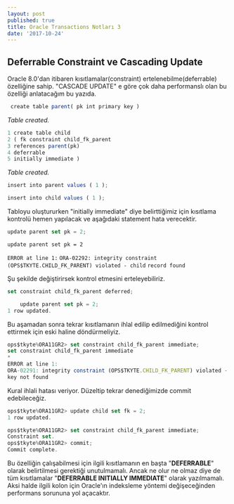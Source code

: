 ```yaml
---
layout: post
published: true
title: Oracle Transactions Notları 3
date: '2017-10-24'
---
```

## Deferrable Constraint ve Cascading Update

Oracle 8.0'dan itibaren kısıtlamalar(constraint) ertelenebilme(deferrable) özelliğine sahip. 
"CASCADE UPDATE" e göre çok daha performanslı olan bu özelliği anlatacağım bu yazıda.

```javascript
 create table parent( pk int primary key )
 ```
 
_Table created._


```javascript
1 create table child
2 ( fk constraint child_fk_parent
3 references parent(pk)
4 deferrable
5 initially immediate )

  ```
_Table created._

```javascript
insert into parent values ( 1 );

insert into child values ( 1 );
```


Tabloyu oluştururken "initially immediate" diye belirttiğimiz için kısıtlama kontrolü hemen yapılacak ve aşağıdaki statement hata verecektir.


```javascript
update parent set pk = 2;

```

`update parent set pk = 2`

`ERROR at line 1:`
`ORA-02292: integrity constraint (OPS$TKYTE.CHILD_FK_PARENT) violated - child`
`record found`


Şu şekilde değiştirirsek kontrol etmesini erteleyebiliriz.


```javascript
set constraint child_fk_parent deferred;
```

```javascript
	update parent set pk = 2;
1 row updated.
```


Bu aşamadan sonra tekrar kısıtlamanın ihlal edilip edilmediğini kontrol ettirmek için eski haline döndürmeliyiz.

```javascript
ops$tkyte%ORA11GR2> set constraint child_fk_parent immediate;
set constraint child_fk_parent immediate
*
ERROR at line 1:
ORA-02291: integrity constraint (OPS$TKYTE.CHILD_FK_PARENT) violated - parent
key not found
```


Kural ihlali hatası veriyor. Düzeltip tekrar denediğimizde commit edebileceğiz.

```javascript
ops$tkyte%ORA11GR2> update child set fk = 2;
1 row updated.

ops$tkyte%ORA11GR2> set constraint child_fk_parent immediate;
Constraint set.
ops$tkyte%ORA11GR2> commit;
Commit complete.
```

Bu özelliğin çalışabilmesi için ilgili kısıtlamanın en başta "**DEFERRABLE**" olarak belirtilmesi gerektiği unutulmamalı. Ancak ne olur ne olmaz diye de tüm kısıtlamalar "**DEFERRABLE INITIALLY IMMEDIATE**" olarak yazılmamalı. Aksi halde ilgili kolon için Oracle'ın indeksleme yöntemi değişeceğinden performans sorununa yol açacaktır.
